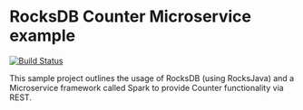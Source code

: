 # RocksDB Counter Microservice example
[![Build Status](https://travis-ci.org/fyrz/rocksdb-counter-microservice-sample.svg)](https://travis-ci.org/fyrz/rocksdb-counter-microservice-sample)

This sample project outlines the usage of RocksDB (using RocksJava) and a Microservice framework called Spark to provide Counter functionality via REST.
